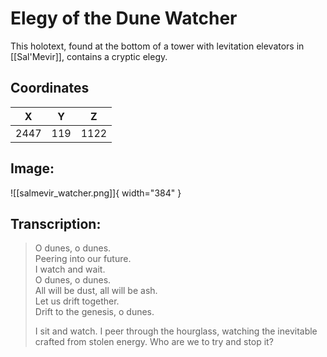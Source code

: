 # Elegy of the Dune Watcher

This holotext, found at the bottom of a tower with levitation elevators in [[Sal'Mevir]], contains a cryptic elegy.

## Coordinates
| **X** | **Y** | **Z** |
| :---: | :---: | :---: |
| 2447 |  119  | 1122 |

## Image:

![[salmevir_watcher.png]]{ width="384" }

## Transcription:
> O dunes, o dunes. <br>
> Peering into our future. <br>
> I watch and wait. <br>
> O dunes, o dunes. <br>
> All will be dust, all will be ash. <br>
> Let us drift together. <br>
> Drift to the genesis, o dunes.
>
> I sit and watch. I peer through the hourglass, watching the inevitable crafted from stolen energy. Who are we to try and stop it?
